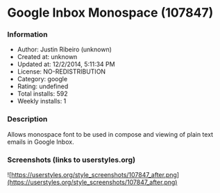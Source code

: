 # Google Inbox Monospace (107847)

### Information
- Author: Justin Ribeiro (unknown)
- Created at: unknown
- Updated at: 12/2/2014, 5:11:34 PM
- License: NO-REDISTRIBUTION
- Category: google
- Rating: undefined
- Total installs: 592
- Weekly installs: 1


### Description
Allows monospace font to be used in compose and viewing of plain text emails in Google Inbox.


### Screenshots (links to userstyles.org)
![https://userstyles.org/style_screenshots/107847_after.png](https://userstyles.org/style_screenshots/107847_after.png)


